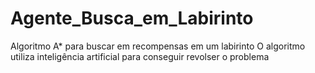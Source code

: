 # Agente_Busca_em_Labirinto
Algoritmo A* para buscar em recompensas em um labirinto
O algoritmo utiliza inteligência artificial para conseguir revolser o problema

